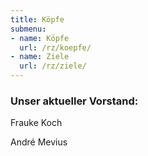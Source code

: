 ```yaml
---
title: Köpfe
submenu:
- name: Köpfe
  url: /rz/koepfe/
- name: Ziele
  url: /rz/ziele/
---
```


### Unser aktueller Vorstand:

Frauke Koch

André Mevius
